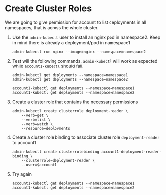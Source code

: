 # Create Cluster Roles

We are going to give permission for account to list deployments in all namespaces, that is across the whole cluster.

1. Use the `admin-kubeclt` user to install an nginx pod in namespace2. Keep in mind there is already a deployment/pod in namespace1

       admin-kubectl run nginx --image=nginx --namespace=namespace2
       
2. Test will the following commands. `admin-kubectl` will work as expected while `account1-kubectl` should fail.

       admin-kubectl get deployments --namespace=namespace1
       admin-kubectl get deployments --namespace=namespace2

       account1-kubectl get deployments --namespace=namespace1
       account1-kubectl get deployments --namespace=namespace2
       
3. Create a cluster role that contains the necessary permissions

       admin-kubectl create clusterrole deployment-reader \
           --verb=get \
           --verb=list \
           --verb=watch \
           --resource=deployments

4. Create a cluster role binding to associate cluster role `deployment-reader` to account1

       admin-kubectl create clusterrolebinding account1-deployment-reader-binding \
           --clusterrole=deployment-reader \
           --user=$account1
 
5. Try again

       account1-kubectl get deployments --namespace=namespace1
       account1-kubectl get deployments --namespace=namespace2
